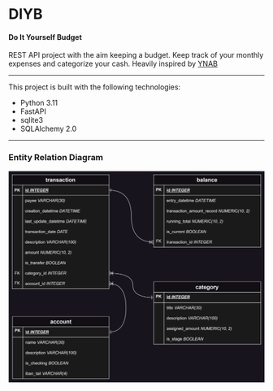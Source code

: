 # DIYB
#### Do It Yourself Budget

REST API project with the aim keeping a budget. Keep track of your monthly expenses and categorize your cash. Heavily inspired by [YNAB](http://www.ynab.com)

--------
This project is built with the following technologies:
+ Python 3.11
+ FastAPI
+ sqlite3
+ SQLAlchemy 2.0

----
### Entity Relation Diagram
![entity relation diagram](./documentation/entity_relation_diagram.svg)